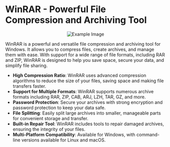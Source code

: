 # WinRAR - Powerful File Compression and Archiving Tool

<p align="center">
  <img src="rar.jpg
</p>
    
![Example Image](rar.jpg)


WinRAR is a powerful and versatile file compression and archiving tool for Windows. It allows you to compress files, create archives, and manage them with ease. With support for a wide range of file formats, including RAR and ZIP, WinRAR is designed to help you save space, secure your data, and simplify file sharing.




- **High Compression Ratio**: WinRAR uses advanced compression algorithms to reduce the size of your files, saving space and making file transfers faster.
- **Support for Multiple Formats**: WinRAR supports numerous archive formats including RAR, ZIP, CAB, ARJ, LZH, TAR, GZ, and more.
- **Password Protection**: Secure your archives with strong encryption and password protection to keep your data safe.
- **File Splitting**: Easily split large archives into smaller, manageable parts for convenient storage and transfer.
- **Built-in Repair Tool**: WinRAR includes tools to repair damaged archives, ensuring the integrity of your files.
- **Multi-Platform Compatibility**: Available for Windows, with command-line versions available for Linux and macOS.




